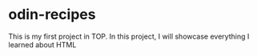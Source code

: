# odin-recipes

This is my first project in TOP. In this project, I will showcase everything I learned about HTML